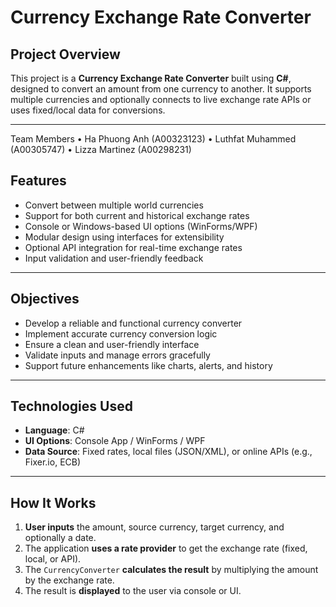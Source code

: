 # Currency Exchange Rate Converter

## Project Overview

This project is a **Currency Exchange Rate Converter** built using **C#**, designed to convert an amount from one currency to another. It supports multiple currencies and optionally connects to live exchange rate APIs or uses fixed/local data for conversions.

---
Team Members
•	Ha Phuong Anh (A00323123)
•	Luthfat Muhammed (A00305747)
•	Lizza Martinez (A00298231)
   
   

## Features

- Convert between multiple world currencies
- Support for both current and historical exchange rates
- Console or Windows-based UI options (WinForms/WPF)
- Modular design using interfaces for extensibility
- Optional API integration for real-time exchange rates
- Input validation and user-friendly feedback

---

## Objectives

- Develop a reliable and functional currency converter
- Implement accurate currency conversion logic
- Ensure a clean and user-friendly interface
- Validate inputs and manage errors gracefully
- Support future enhancements like charts, alerts, and history

---

## Technologies Used

- **Language**: C#
- **UI Options**: Console App / WinForms / WPF
- **Data Source**: Fixed rates, local files (JSON/XML), or online APIs (e.g., Fixer.io, ECB)

---

##  How It Works

1. **User inputs** the amount, source currency, target currency, and optionally a date.
2. The application **uses a rate provider** to get the exchange rate (fixed, local, or API).
3. The `CurrencyConverter` **calculates the result** by multiplying the amount by the exchange rate.
4. The result is **displayed** to the user via console or UI.
